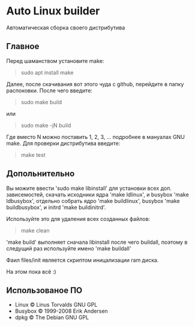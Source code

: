 # Auto Linux builder
Автоматическая сборка своего дистрибутива

## Главное

Перед шаманством установите make:
> sudo apt install make

Далее, после скачивания вот этого чуда с github, перейдите в папку распоковки.
После чего введите:
> sudo make build

или
> sudo make -jN build

Где вместо N можно поставить 1, 2, 3, ... подробнее в мануалах GNU make.
Для проверки дистрибутива введите:
> make test

## Допольнительно

Вы можите ввести 'sudo make libinstall' для установки всех доп. зависемостей,
скачать исходники ядра 'make ldlinux', и busybox 'make ldbusybox',
отдельно собрать ядро 'make buildlinux', busybox 'make buildbusybox', и initrd 'make buildinitrd'.

Используйте это для удаления всех созданных файлов:
> make clean

'make build' выполняет сначала libinstall после чего buildall,
поэтому в следущий раз используйте имено 'make buildall'

Фаил files/init является скриптом иницализации ram диска.

На этом пока всё :)

## Использованое ПО
- Linux © Linus Torvalds GNU GPL
- Busybox © 1999-2008 Erik Andersen
- dpkg © The Debian GNU GPL
